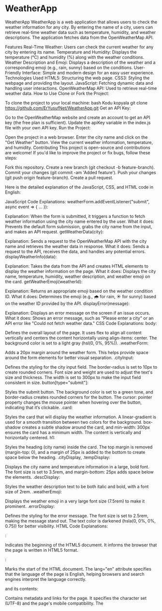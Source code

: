 # WeatherApp
WeatherApp
WeatherApp is a web application that allows users to check the weather information for any city. By entering the name of a city, users can retrieve real-time weather data such as temperature, humidity, and weather descriptions. The application fetches data from the OpenWeatherMap API.

Features
Real-Time Weather: Users can check the current weather for any city by entering its name.
Temperature and Humidity: Displays the temperature (°C) and humidity (%) along with the weather conditions.
Weather Description and Emoji: Displays a description of the weather and a corresponding emoji (e.g., rain, sunny) based on the conditions.
User-Friendly Interface: Simple and modern design for an easy user experience.
Technologies Used
HTML5: Structuring the web page.
CSS3: Styling the webpage and providing the layout.
JavaScript: Fetching dynamic data and handling user interactions.
OpenWeatherMap API: Used to retrieve real-time weather data.
How to Use
Clone or Fork the Project:

To clone the project to your local machine:
bash
Kodu kopyala
git clone https://github.com/ErYusufNet/WeatherApp.git
Get an API Key:

Go to the OpenWeatherMap website and create an account to get an API key (the free plan is sufficient).
Update the apiKey variable in the index.js file with your own API key.
Run the Project:

Open the project in a web browser.
Enter the city name and click on the "Get Weather" button.
View the current weather information, temperature, and humidity.
Contributing
This project is open-source and contributions are welcome! If you'd like to improve the project or fix bugs, follow these steps:

Fork this repository.
Create a new branch (git checkout -b feature-branch).
Commit your changes (git commit -am 'Added feature').
Push your changes (git push origin feature-branch).
Create a pull request.

Here is the detailed explanation of the JavaScript, CSS, and HTML code in English:

JavaScript Code Explanations:
weatherForm.addEventListener("submit", async event => { ... }):

Explanation: When the form is submitted, it triggers a function to fetch weather information using the city name entered by the user.
What it does: Prevents the default form submission, grabs the city name from the input, and makes an API request.
getWeatherData(city):

Explanation: Sends a request to the OpenWeatherMap API with the city name and retrieves the weather data in response.
What it does: Sends a request to the API, receives the data, and handles any potential errors.
displayWeatherInfo(data):

Explanation: Takes the data from the API and creates HTML elements to display the weather information on the page.
What it does: Displays the city name, temperature, humidity, weather description, and weather emoji on the card.
getWeatherEmoji(weatherId):

Explanation: Returns an appropriate emoji based on the weather condition ID.
What it does: Determines the emoji (e.g., 🌧 for rain, ☀ for sunny) based on the weather ID provided by the API.
displayError(message):

Explanation: Displays an error message on the screen if an issue occurs.
What it does: Shows an error message, such as "Please enter a city" or an API error like "Could not fetch weather data."
CSS Code Explanations:
body:

Defines the overall layout of the page. It uses flex to align all content vertically and centers the content horizontally using align-items: center. The background color is set to a light gray (hsl(0, 0%, 95%)).
.weatherForm:

Adds a 20px margin around the weather form. This helps provide space around the form elements for better visual separation.
.cityInput:

Defines the styling for the city input field. The border-radius is set to 10px to create rounded corners. Font size and weight are used to adjust the text's size and thickness. The width is set to 300px to make the input field consistent in size.
button[type="submit"]:

Styles the submit button. The background color is set to a green tone, and border-radius creates rounded corners for the button. The cursor: pointer property changes the mouse pointer when hovering over the button, indicating that it’s clickable.
.card:

Styles the card that will display the weather information. A linear-gradient is used for a smooth transition between two colors for the background. box-shadow creates a subtle shadow around the card, and min-width: 300px ensures the card has a minimum width. The content is vertically and horizontally centered.
h1:

Styles the heading (city name) inside the card. The top margin is removed (margin-top: 0), and a margin of 25px is added to the bottom to create space below the heading.
.cityDisplay, .tempDisplay:

Displays the city name and temperature information in a large, bold font. The font size is set to 3.5rem, and margin-bottom: 25px adds space below the elements.
.descDisplay:

Styles the weather description text to be both italic and bold, with a font size of 2rem.
.weatherEmoji:

Displays the weather emoji in a very large font size (7.5rem) to make it prominent.
.errorDisplay:

Defines the styling for the error message. The font size is set to 2.5rem, making the message stand out. The text color is darkened (hsla(0, 0%, 0%, 0.75)) for better visibility.
HTML Code Explanations:
<!DOCTYPE html>:

Indicates the beginning of the HTML5 document. It informs the browser that the page is written in HTML5 format.
<html lang="en">:

Marks the start of the HTML document. The lang="en" attribute specifies that the language of the page is English, helping browsers and search engines interpret the language correctly.
<head> and its contents:

Contains metadata and links for the page. It specifies the character set (UTF-8) and the page's mobile compatibility. The <title> tag defines the page title that appears in the browser tab, and the external CSS file is linked here.
<body>:

Contains the visual content of the page. All the HTML elements that users interact with are found here.
<form class="weatherForm">:

Defines the form that will allow users to enter the city name and request weather information. The class="weatherForm" is used for styling the form and linking it to JavaScript for interactivity.
<input type="text" class="cityInput" placeholder="Enter city">:

This is the input field where users will enter the city name. The placeholder="Enter city" text is displayed as a hint in the field, instructing users what to do.
<button type="submit">Get Weather</button>:

The button used to submit the form and trigger the JavaScript logic. Once clicked, the form sends the data and processes the weather information.
<div class="card">:

Defines the area where weather information will be displayed. This section will visually show the weather data for the city entered by the user.
<h1 class="cityDisplay">Miami</h1>:

Displays the name of the city. Initially, it is set to "Miami," but JavaScript will update it dynamically based on user input.
<p class="tempDisplay">90'f</p>:

Displays the temperature information. The value "90'f" is static for now, but it will be dynamically replaced by the actual temperature from the API.
<p class="humidityDisplay">Humidity: 75%</p>:

Shows the humidity percentage. Like temperature, this value is static at first but will be dynamically updated with real data from the API.
<p class="descDisplay">Clear skies</p>:

Provides a description of the weather conditions (e.g., "Clear skies"). This text will be replaced with the real description from the weather API.
<p class="weatherEmoji">:D</p>:

This placeholder will display the weather emoji corresponding to the current weather condition. Initially, it shows "
," but it will change based on the weather ID.
<p class="errorDisplay">Please enter a city</p>:

Displays an error message when the user submits the form without entering a city. The message starts visible but will be hidden unless there's an error.
<script src="index.js"></script>:

Links the JavaScript file (index.js) to the HTML. This file handles all the dynamic behavior, like fetching weather data and displaying it.
This HTML structure provides a simple form for the user to enter a city name, fetches weather data using JavaScript, and displays the results (or errors) within a card on the page. JavaScript is used to dynamically update the content based on the city's weather.
